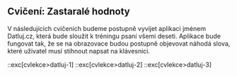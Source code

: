 ## Cvičení: Zastaralé hodnoty

V následujících cvičeních budeme postupně vyvíjet aplikaci jménem Datluj.cz, která bude sloužit k tréningu psaní všemi deseti. Aplikace bude fungovat tak, že se na obrazovace budou postupně objevovat náhodá slova, které uživatel musí stihnout napsat na klávesnici. 

::exc[cvlekce>datluj-1]
::exc[cvlekce>datluj-2]
::exc[cvlekce>datluj-3]
